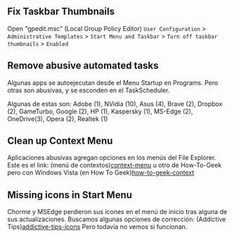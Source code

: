 
## Fix Taskbar Thumbnails
Open "gpedit.msc" (Local Group Policy Editor)
`User Configuration` > `Administrative Templates` > `Start Menu and Taskbar` > `Turn off taskbar thumbnails` > `Enabled`


## Remove abusive automated tasks
Algunas apps se autoejecutan desde el Menu Startup en Programs.
Pero otras son abusivas, y se esconden en el TaskScheduler.

Algunas de estas son:
Adobe (1), NVidia (10), Asus (4), Brave (2), Dropbox (2), GameTurbo, Google (2),
HP (1), Kaspersky (1), MS-Edge (2), OneDrive(3), Opera (2), Realtek (1)


## Clean up Context Menu

Aplicaciones abusivas agregan opciones en los menús del File Explorer.
Este es el link: (menú de contextos)[context-menu]
u otro de How-To-Geek pero con Windows Vista (en How To Geek)[how-to-geek-context]


## Missing icons in Start Menu

Chorme y MSEdge perdieron sus ícones en el menú de inicio tras alguna de sus actualizaciones.
Buscamos algunas opciones de corrección: (Addictive Tips)[addictive-tips-icons]
Pero todavía no vemos si funcionan.





[context-menu]: https://www.hongkiat.com/blog/manage-windows-context-menu/
[how-to-geek-context]: https://www.howtogeek.com/howto/windows-vista/how-to-clean-up-your-messy-windows-context-menu/
[addictive-tips-icons]: https://www.addictivetips.com/windows-tips/fix-missing-tile-icons-on-the-start-menu-windows-10/
